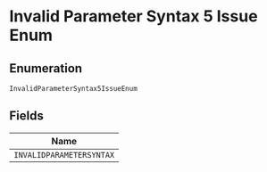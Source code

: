 
# Invalid Parameter Syntax 5 Issue Enum

## Enumeration

`InvalidParameterSyntax5IssueEnum`

## Fields

| Name |
|  --- |
| `INVALIDPARAMETERSYNTAX` |

